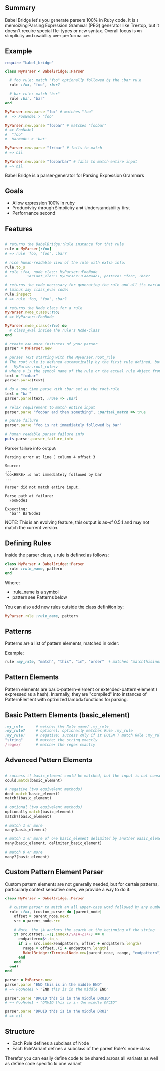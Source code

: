 Summary
-------

Babel Bridge let's you generate parsers 100% in Ruby code. It is a memoizing Parsing Expression Grammar (PEG) generator like Treetop, but it doesn't require special file-types or new syntax. Overall focus is on simplicity and usability over performance.

Example
-------

``` ruby
require "babel_bridge"

class MyParser < BabelBridge::Parser

  # foo rule: match "foo" optionally followed by the :bar rule
  rule :foo, "foo", :bar?

  # bar rule: match "bar"
  rule :bar, "bar"
end

MyParser.new.parse "foo" # matches "foo"
#  => FooNode1 > "foo"

MyParser.new.parse "foobar" # matches "foobar"
# => FooNode1
#  "foo"
#  BarNode1 > "bar"

MyParser.new.parse "fribar" # fails to match
# => nil

MyParser.new.parse "foobarbar" # fails to match entire input
# => nil
```

Babel Bridge is a parser-generator for Parsing Expression Grammars

Goals
-----

* Allow expression 100% in ruby
* Productivity through Simplicity and Understandability first
* Performance second

Features
--------

``` ruby

# returns the BabelBridge::Rule instance for that rule
rule = MyParser[:foo]
# => rule :foo, "foo", :bar?

# nice human-readable view of the rule with extra info:
rule.to_s
# rule :foo, node_class: MyParser::FooNode
#         variant_class: MyParser::FooNode1, pattern: "foo", :bar?

# returns the code necessary for generating the rule and all its variants
# (minus any class_eval code)
rule.inspect
# => rule :foo, "foo", :bar?

# returns the Node class for a rule
MyParser.node_class(:foo)
# => MyParser::FooNode

MyParser.node_class(:foo) do
  # class_eval inside the rule's Node-class
end

# create one more instances of your parser
parser = MyParser.new

# parses Text starting with the MyParser.root_rule
# The root_rule is defined automatically by the first rule defined, but can be set by:
#   MyParser.root_rule=v
# where v is the symbol name of the rule or the actual rule object from MyParser[rule]
text = "foobar"
parser.parse(text)

# do a one-time parse with :bar set as the root-rule
text = "bar"
parser.parse(text, :rule => :bar)

# relax requirement to match entire input
parser.parse "foobar and then something", :partial_match => true

# parse failure
parser.parse "foo is not immediately followed by bar"

# human readable parser failure info
puts parser.parser_failure_info
```

Parser failure info output:
```
Parsing error at line 1 column 4 offset 3

Source:
...
foo<HERE> is not immediately followed by bar
...

Parser did not match entire input.

Parse path at failure:
  FooNode1

Expecting:
  "bar" BarNode1
```
NOTE: This is an evolving feature, this output is as-of 0.5.1 and may not match the current version.

Defining Rules
--------------

Inside the parser class, a rule is defined as follows:

``` ruby
class MyParser < BabelBridge::Parser
  rule :rule_name, pattern
end
```

Where:

* :rule_name    is a symbol
* pattern       see Patterns below

You can also add new rules outside the class definition by:

``` ruby
MyParser.rule :rule_name, pattern
```

Patterns
--------

Patterns are a list of pattern elements, matched in order:

Example:

``` ruby
rule :my_rule, "match", "this", "in", "order"  # matches "matchthisinorder"
```

Pattern Elements
----------------

Pattern elements are basic-pattern-element or extended-pattern-element ( expressed as a hash). Internally, they are "compiled" into instances of PatternElement with optimized lambda functions for parsing.

## Basic Pattern Elements (basic_element)

``` ruby
:my_rule      # matches the Rule named :my_rule
:my_rule?     # optional: optionally matches Rule :my_rule
:my_rule!     # negative: success only if it DOESN'T match Rule :my_rule
"string"      # matches the string exactly
/regex/       # matches the regex exactly
```

## Advanced Pattern Elements

``` ruby

# success if basic_element could be matched, but the input is not consumed
could.match(basic_element)

# negative (two equivelent methods)
dont.match(basic_element)
match!(basic_element)

# optional (two equivelent methods)
optionally.match(basic_element)
match?(basic_element)

# match 1 or more
many(basic_element)

# match 1 or more of one basic_element delimited by another basic_element)
many(basic_element, delimiter_basic_element)

# match 0 or more
many?(basic_element)

```

## Custom Pattern Element Parser

Custom pattern elements are not generally needed, but for certain patterns, particularly context sensative ones, we provide a way to do it.

``` ruby
class MyParser < BabelBridge::Parser

  # custom parser to match an all upper-case word followed by any number of characters before that word is repeated
  rule :foo, (custom_parser do |parent_node|
    offset = parent_node.next
    src = parent_node.src

    # Note, the \A anchors the search at the beginning of the string
    if src[offset..-1].index(/\A[A-Z]+/) == 0
      endpattern=$~.to_s
      if i = src.index(endpattern, offset + endpattern.length)
        range = offset..(i + endpattern.length)
        BabelBridge::TerminalNode.new(parent_node, range, "endpattern")
      end
    end
  end)
end

parser = MyParser.new
parser.parse "END this is in the middle END"
# => FooNode1 > "END this is in the middle END"

parser.parse "DRUID this is in the middle DRUID"
# => FooNode1 > "DRUID this is in the middle DRUID"

parser.parse "DRUID this is in the middle DRUI"
# => nil
```

Structure
---------

* Each Rule defines a subclass of Node
* Each RuleVariant defines a subclass of the parent Rule's node-class

Therefor you can easily define code to be shared across all variants as well as define code specific to one variant.
